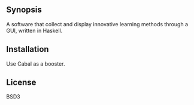 ## Synopsis

A software that collect and display innovative learning methods through a GUI,
written in Haskell.

## Installation

Use Cabal as a booster.

## License
BSD3
